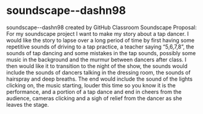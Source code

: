 # soundscape--dashn98
soundscape--dashn98 created by GitHub Classroom
Soundscape Proposal:  
For my soundscape project I want to make my story about a tap dancer. I would like the story to lapse over a long period of time by first having some repetitive sounds of driving to a tap practice, a teacher saying “5,6,7,8”, the sounds of tap dancing and some mistakes in the tap sounds, possibly some music in the background and the murmur between dancers after class. I then would like it to transition to the night of the show, the sounds would include the sounds of dancers talking in the dressing room, the sounds of hairspray and deep breaths. The end would include the sound of the lights clicking on, the music starting, louder this time so you know it is the performance, and a portion of a tap dance and end in cheers from the audience, cameras clicking and a sigh of relief from the dancer as she leaves the stage. 
